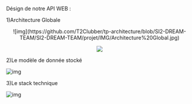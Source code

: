 Désign de notre API WEB : 


1)Architecture Globale
<p align="center">
![img](https://github.com/T2Clubber/tp-architecture/blob/SI2-DREAM-TEAM/SI2-DREAM-TEAM/projet/IMG/Architecture%20Global.jpg)
</p>
<p align="center">
  <img src="https://github.com/T2Clubber/tp-architecture/blob/SI2-DREAM-TEAM/SI2-DREAM-TEAM/projet/IMG/Architecture%20Global.jpg">
</p>



2)Le modèle de donnée stocké

![img](https://github.com/T2Clubber/tp-architecture/blob/SI2-DREAM-TEAM/SI2-DREAM-TEAM/projet/IMG/Modele%20de%20donn%C3%A9e%20stock%C3%A9.jpg)




3)Le stack technique

![img](https://github.com/T2Clubber/tp-architecture/blob/SI2-DREAM-TEAM/SI2-DREAM-TEAM/projet/IMG/Stack%20technique.jpg)
